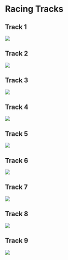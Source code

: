 # Racing Tracks

## Track 1
![](imgs/race-01.svg)

## Track 2
![](imgs/race-02.svg)

## Track 3
![](imgs/race-03.svg)

## Track 4
![](imgs/race-04.svg)

## Track 5
![](imgs/race-05.svg)

## Track 6
![](imgs/race-06.svg)

## Track 7
![](imgs/race-07.svg)

## Track 8
![](imgs/race-08.svg)

## Track 9
![](imgs/race-09.svg)
